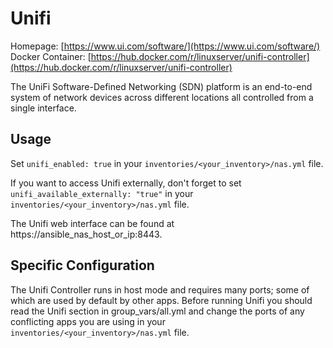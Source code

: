 
# Unifi

Homepage: [https://www.ui.com/software/](https://www.ui.com/software/)
Docker Container: [https://hub.docker.com/r/linuxserver/unifi-controller](https://hub.docker.com/r/linuxserver/unifi-controller)

The UniFi Software-Defined Networking (SDN) platform is an end-to-end system of network devices across different locations  all controlled from a single interface.

## Usage

Set `unifi_enabled: true` in your `inventories/<your_inventory>/nas.yml` file.

If you want to access Unifi externally, don't forget to set `unifi_available_externally: "true"` in your `inventories/<your_inventory>/nas.yml` file.

The Unifi web interface can be found at https://ansible_nas_host_or_ip:8443.

## Specific Configuration

The Unifi Controller runs in host mode and requires many ports; some of which are used by default by other apps. Before running Unifi you should read the Unifi section in group_vars/all.yml and change the ports of any conflicting apps you are using in your `inventories/<your_inventory>/nas.yml` file.
